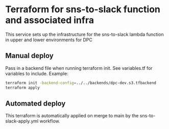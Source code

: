 # Terraform for sns-to-slack function and associated infra

This service sets up the infrastructure for the sns-to-slack lambda function in upper and lower environments for DPC

## Manual deploy

Pass in a backend file when running terraform init. See variables.tf for variables to include. Example:

```bash
terraform init -backend-config=../../backends/dpc-dev.s3.tfbackend
terraform apply
```

## Automated deploy

This terraform is automatically applied on merge to main by the sns-to-slack-apply.yml workflow.

